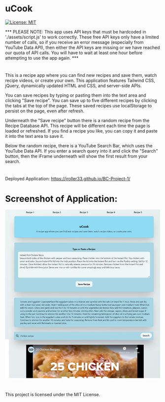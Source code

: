 # uCook

[![License: MIT](https://img.shields.io/badge/License-MIT-blue.svg)](https://opensource.org/licenses/MIT)


***   PLEASE NOTE: This app uses API keys that must be hardcoded in './assets/script.js' to work correctly. These free API keys only have a limited number of calls, so if you receive an error message (especially from YouTube Data API), then either the API keys are missing or we have reached our quota of API calls. You will have to wait at least one hour before attempting to use the app again.   ***

#

This is a recipe app where you can find new recipes and save them, watch recipe videos, or create your own. This application features Tailwind CSS, jQuery, dynamically updated HTML and CSS, and server-side APIs.

You can save recipes by typing or pasting them into the text area and clicking "Save recipe". You can save up to five different recipes by clicking the tabs at the top of the page. These saved recipes use localStorage to persist on the page, even after refresh.

Underneath the "Save recipe" button there is a random recipe from the Recipe Database API. This recipe will be different each time the page is loaded or refreshed. If you find a recipe you like, you can copy it and paste it into the text area to save it.

Below the random recipe, there is a YouTube Search Bar, which uses the YouTube Data API. If you enter a search query into it and click the "Search" button, then the iFrame underneath will show the first result from your search.
#
Deployed Application: https://jroller33.github.io/BC-Project-1/ 

# Screenshot of Application: #
![Screenshot](./assets/screenshot.jpg "Screenshot")

#
This project is licensed under the MIT License.